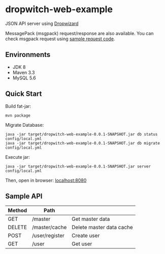 # dropwitch-web-example

JSON API server using [Dropwizard](http://www.dropwizard.io/)

MessagePack (msgpack) request/response are also available.
You can check msgpack request using [sample request code](https://github.com/shun-tak/msgpack-io).

## Environments

- JDK 8
- Maven 3.3
- MySQL 5.6

## Quick Start

Build fat-jar:

```
mvn package
```

Migrate Database:

```
java -jar target/dropwitch-web-example-0.0.1-SNAPSHOT.jar db status config/local.yml
java -jar target/dropwitch-web-example-0.0.1-SNAPSHOT.jar db migrate config/local.yml
```

Execute jar:

```
java -jar target/dropwitch-web-example-0.0.1-SNAPSHOT.jar server config/local.yml
```

Then, open in browser: [localhost:8080](http://localhost:8080/)

## Sample API

| Method | Path           |                          |
|--------|----------------|--------------------------|
| GET    | /master        | Get master data          |
| DELETE | /master/cache  | Delete master data cache |
| POST   | /user/register | Create user              |
| GET    | /user          | Get user                 |
